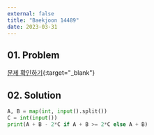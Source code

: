 ```yaml
---
external: false
title: "Baekjoon 14489"
date: 2023-03-31
---
```


## 01. Problem

[문제 확인하기](https://www.acmicpc.net/problem/14489){:target="_blank"}

## 02. Solution

```Python
A, B = map(int, input().split())
C = int(input())
print(A + B - 2*C if A + B >= 2*C else A + B)
```
